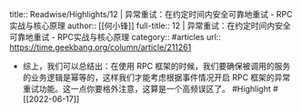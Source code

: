 title:: Readwise/Highlights/12 | 异常重试：在约定时间内安全可靠地重试 - RPC实战与核心原理
author:: [[何小锋]]
full-title:: 12 | 异常重试：在约定时间内安全可靠地重试 - RPC实战与核心原理
category:: #articles
url:: https://time.geekbang.org/column/article/211261
- 综上，我们可以总结出：在使用 RPC 框架的时候，我们要确保被调用的服务的业务逻辑是幂等的，这样我们才能考虑根据事件情况开启 RPC 框架的异常重试功能。这一点你要格外注意，这算是一个高频误区了。 #Highlight #[[2022-06-17]]